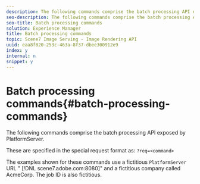 ```yaml
---
description: The following commands comprise the batch processing API exposed by PlatformServer.
seo-description: The following commands comprise the batch processing API exposed by PlatformServer.
seo-title: Batch processing commands
solution: Experience Manager
title: Batch processing commands
topic: Scene7 Image Serving - Image Rendering API
uuid: eaa8f820-253c-463a-8f37-dbee300912e9
index: y
internal: n
snippet: y
---
```


# Batch processing commands{#batch-processing-commands}

The following commands comprise the batch processing API exposed by PlatformServer.

 These are specified in the special request format as: `?req=<command>`

The examples shown for these commands use a fictitious `PlatformServer` URL " [!DNL scene7.adobe.com:8080]" and a fictitious company called AcmeCorp. The job ID is also fictitious. 
